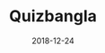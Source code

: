 ---
layout: site
title: "Quizbangla"
date: 2018-12-24
categories: [community]
version: 6.0.9
major: 6
minor: 0
patch: 9
slug: quizbangla
link: http://quizbangla.com/
submitter: abdullahashik
permalink: /sites/:slug
---